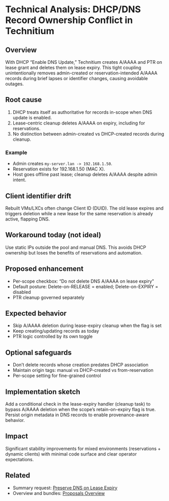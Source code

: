 # Technical Analysis: DHCP/DNS Record Ownership Conflict in Technitium

## Overview

With DHCP “Enable DNS Update,” Technitium creates A/AAAA and PTR on lease grant and deletes them on lease expiry. This tight coupling unintentionally removes admin-created or reservation-intended A/AAAA records during brief lapses or identifier changes, causing avoidable outages.

## Root cause

1. DHCP treats itself as authoritative for records in-scope when DNS update is enabled.
2. Lease-centric cleanup deletes A/AAAA on expiry, including for reservations.
3. No distinction between admin-created vs DHCP-created records during cleanup.

### Example

- Admin creates `my-server.lan -> 192.168.1.50`.
- Reservation exists for 192.168.1.50 (MAC X).
- Host goes offline past lease; cleanup deletes A/AAAA despite admin intent.

## Client identifier drift

Rebuilt VMs/LXCs often change Client ID (DUID). The old lease expires and triggers deletion while a new lease for the same reservation is already active, flapping DNS.

## Workaround today (not ideal)

Use static IPs outside the pool and manual DNS. This avoids DHCP ownership but loses the benefits of reservations and automation.

## Proposed enhancement

- Per-scope checkbox: “Do not delete DNS A/AAAA on lease expiry”
- Default posture: Delete-on-RELEASE = enabled; Delete-on-EXPIRY = disabled
- PTR cleanup governed separately

## Expected behavior

- Skip A/AAAA deletion during lease-expiry cleanup when the flag is set
- Keep creating/updating records as today
- PTR logic controlled by its own toggle

## Optional safeguards

- Don’t delete records whose creation predates DHCP association
- Maintain origin tags: manual vs DHCP-created vs from-reservation
- Per-scope setting for fine-grained control

## Implementation sketch

Add a conditional check in the lease-expiry handler (cleanup task) to bypass A/AAAA deletion when the scope’s retain-on-expiry flag is true. Persist origin metadata in DNS records to enable provenance-aware behavior.

## Impact

Significant stability improvements for mixed environments (reservations + dynamic clients) with minimal code surface and clear operator expectations.

## Related

- Summary request: [Preserve DNS on Lease Expiry](./feature-dns-retention-summary.md)
- Overview and bundles: [Proposals Overview](../proposals-overview.md)
